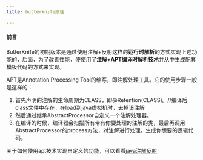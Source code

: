 ```yaml
---
title: butterknife原理

---
```


#### 前言
ButterKnife的初期版本是通过使用注解+反射这样的**运行时解析**的方式实现上述功能的，后面，为了改善性能，便使用了**注解+APT编译时解析技术**并从中生成配套模板代码的方式来实现。

APT是Annotation Processing Tool的缩写，即注解处理工具。它的使用步骤一般是这样的：
1. 首先声明的注解的生命周期为CLASS，即@Retention(CLASS)。//编译后class文件中存在，在load到java虚拟机时，去掉该注解
2. 然后通过继承AbstractProcessor自定义一个注解处理器。
3. 在编译的时候，编译器会扫描所有带有你要处理的注解的类，最后再调用AbstractProcessor的process方法，对注解进行处理。生成你想要的逻辑代码。

关于如何使用apt技术实现自定义的功能，可以看看[java注解反射](java注解反射)

#### 